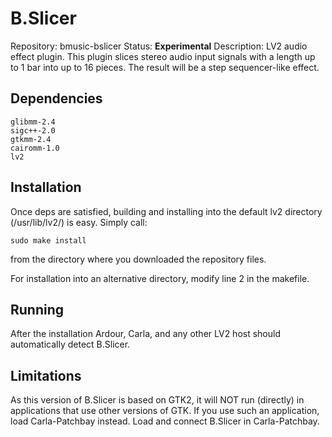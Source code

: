 # B.Slicer
Repository: bmusic-bslicer
Status: **Experimental**
Description: LV2 audio effect plugin. This plugin slices stereo audio input signals with a length up to 1 bar into up to 16 pieces.
The result will be a step sequencer-like effect.

Dependencies
------------
```
glibmm-2.4
sigc++-2.0
gtkmm-2.4
cairomm-1.0
lv2
```

Installation
------------
Once deps are satisfied, building and installing into the default lv2 directory (/usr/lib/lv2/) is easy. Simply call:
```
sudo make install
```
from the directory where you downloaded the repository files.

For installation into an alternative directory, modify line 2 in the makefile.

Running
-------
After the installation Ardour, Carla, and any other LV2 host should
automatically detect B.Slicer.

Limitations
-----------
As this version of B.Slicer is based on GTK2, it will NOT run (directly) in applications that use other versions of GTK.
If you use such an application, load Carla-Patchbay instead. Load and connect B.Slicer in Carla-Patchbay.
